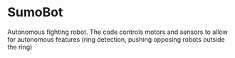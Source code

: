 # SumoBot
Autonomous fighting robot.
The code controls motors and sensors to allow for autonomous features (ring detection, pushing opposing robots outside the ring)
